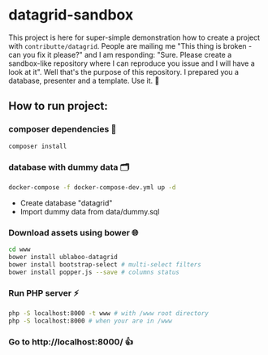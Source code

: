 # datagrid-sandbox

This project is here for super-simple demonstration how to create a project with `contributte/datagrid`. People are mailing me "This thing is broken - can you fix it please?" and I am responding: "Sure. Please create a sandbox-like repository where I can reproduce you issue and I will have a look at it". Well that's the purpose of this repository. I prepared you a database, presenter and a template. Use it. 🙌

## How to run project:

### composer dependencies 🤪

```bash
composer install
```

### database with dummy data 🗂

```bash
docker-compose -f docker-compose-dev.yml up -d
```

- Create database "datagrid"
- Import dummy data from data/dummy.sql

### Download assets using bower 🌐

```bash
cd www
bower install ublaboo-datagrid
bower install bootstrap-select # multi-select filters
bower install popper.js --save # columns status
```

### Run PHP server ⚡️

```bash
php -S localhost:8000 -t www # with /www root directory
php -S localhost:8000 # when your are in /www
```

### Go to http://localhost:8000/ 👍
